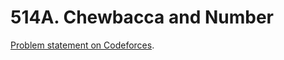 # 514A. Chewbacca and Number

[Problem statement on Codeforces](https://codeforces.com/problemset/problem/514/A?locale=en).